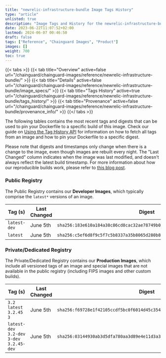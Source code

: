 ```yaml
---
title: "newrelic-infrastructure-bundle Image Tags History"
type: "article"
unlisted: true
description: "Image Tags and History for the newrelic-infrastructure-bundle Chainguard Image"
date: 2023-06-22T11:07:52+02:00
lastmod: 2024-06-07 00:46:50
draft: false
tags: ["Reference", "Chainguard Images", "Product"]
images: []
weight: 700
toc: true
---
```


{{< tabs >}}
{{< tab title="Overview" active=false url="/chainguard/chainguard-images/reference/newrelic-infrastructure-bundle/" >}}
{{< tab title="Details" active=false url="/chainguard/chainguard-images/reference/newrelic-infrastructure-bundle/image_specs/" >}}
{{< tab title="Tags History" active=true url="/chainguard/chainguard-images/reference/newrelic-infrastructure-bundle/tags_history/" >}}
{{< tab title="Provenance" active=false url="/chainguard/chainguard-images/reference/newrelic-infrastructure-bundle/provenance_info/" >}}
{{</ tabs >}}

The following tables contains the most recent tags and digests that can be used to pin your Dockerfile to a specific build of this image. Check our guide on [Using the Tag History API](/chainguard/chainguard-images/using-the-tag-history-api/) for information on how to fetch all tags from an image and how to pin your Dockerfile to a specific digest.

Please note that digests and timestamps only change when there is a change to the image, even though images are rebuilt every night. The "Last Changed" column indicates when the image was last modified, and doesn't always reflect the latest build timestamp. For more information about how our reproducible builds work, please refer to [this blog post](https://www.chainguard.dev/unchained/reproducing-chainguards-reproducible-image-builds).

### Public Registry
The Public Registry contains our **Developer Images**, which typically comprise the `latest*` versions of an image.

| Tag (s)       | Last Changed | Digest                                                                    |
|---------------|--------------|---------------------------------------------------------------------------|
|  `latest-dev` | June 5th     | `sha256:183e610a184a38c86cd8cac32ae78749b01eb36eb0e56c94c548645a620de225` |
|  `latest`     | June 5th     | `sha256:c5ef6d8f9c5f7c5b8337a35b8065d280b864fd3f8a675723ded6a8d4b622f72e` |


### Private/Dedicated Registry
The Private/Dedicated Registry contains our **Production Images**, which include all versioned tags of an image and special images that are not available in the public registry (including FIPS images and other custom builds).

| Tag (s)                                      | Last Changed | Digest                                                                    |
|----------------------------------------------|--------------|---------------------------------------------------------------------------|
|  `3.2` `latest` `3.2.45` `3`                 | June 5th     | `sha256:f69728e1f42105ccdf5bc0f6014d45c3545d4f273736d76ea83c4ea60892f945` |
|  `latest-dev` `3.2-dev` `3-dev` `3.2.45-dev` | June 5th     | `sha256:03144930ab3d5dfa780aa3d89e4e11d3a3119fc517d268265caffadaa59576eb` |

